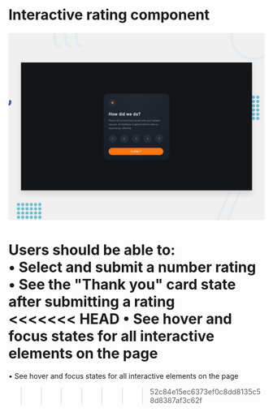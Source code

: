 # Interactive rating component

![Design preview for the Interactive rating component coding challenge](./design/desktop-preview.jpg)

Users should be able to:  
• Select and submit a number rating  
• See the "Thank you" card state after submitting a rating  
<<<<<<< HEAD
• See hover and focus states for all interactive elements on the page
=======
• See hover and focus states for all interactive elements on the page  
>>>>>>> 52c84e15ec6373ef0c8dd8135c58d8387af3c62f

